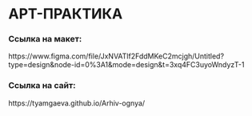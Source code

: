 <h1>АРТ-ПРАКТИКА</h1>
<h3>Ссылка на макет:</h3>
<p>https://www.figma.com/file/JxNVATlf2FddMKeC2mcjgh/Untitled?type=design&node-id=0%3A1&mode=design&t=3xq4FC3uyoWndyzT-1</p>
<h3>Ссылка на сайт:</h3>
<p>https://tyamgaeva.github.io/Arhiv-ognya/</p>

